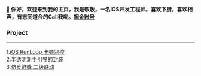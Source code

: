 #### 👋 你好，欢迎来到我的主页，我是敬敬，一名iOS开发工程师。喜欢下厨，喜欢相声，有志同道合的Call我呦。[掘金账号](https://juejin.im/user/1961184474981688)

### Project
---
1.[iOS RunLoop 卡顿监控](https://github.com/linminjing888/MJRunLoopDemo)   
2.[半透明新手引导的封装](https://github.com/linminjing888/MJGuideMaskView)  
3.[仿爱鲜蜂 二级联动](https://github.com/linminjing888/BeeQuick_One)


<!--
**linminjing666/linminjing666** is a ✨ _special_ ✨ repository because its `README.md` (this file) appears on your GitHub profile.

Here are some ideas to get you started:

- 🔭 I’m currently working on ...
- 🌱 I’m currently learning ...
- 👯 I’m looking to collaborate on ...
- 🤔 I’m looking for help with ...
- 💬 Ask me about ...
- 📫 How to reach me: ...
- 😄 Pronouns: ..
- ⚡ Fun fact: ...
-->
